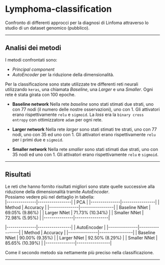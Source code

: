 # Lymphoma-classification

Confronto di differenti approcci per la diagnosi di Linfoma attraverso lo studio di un dataset genomico (pubblico).

---

## Analisi dei metodi
I metodi confrontati sono:
- *Principal component*
- *AutoEncoder*
per la riduzione della dimensionalità. 

Per la classificazione sono state utilizzate tre differenti reti neurali utilizzando `keras`, una chiamata *Baseline*, una *Larger* e una *Smaller*. Ogni rete è stata girata con 100 epoche.

- **Baseline network**
Nella rete *baseline* sono stati stimati due strati, uno con 77 nodi (il numero delle nostre osservazioni), uno con 1. Gli attivatori erano rispettivamente `relu` e `sigmoid`. La *loss* era la `binary cross entropy` con ottimizzatore `adam` per ogni rete.

- **Larger network**
Nella rete *larger* sono stati stimati tre strati, uno con 77 nodi, uno con 35 ed uno con 1. Gli attivatori erano rispettivamente `relu` per i primi due e `sigmoid`. 

- **Smaller network**
Nella rete *smaller* sono stati stimati due strati, uno con 35 nodi ed uno con 1. Gli attivatori erano rispettivamente `relu` e `sigmoid`. 

---

## Risultati
Le reti che hanno fornito risultati migliori sono state quelle successive alla riduzione della dimensionalità tramite *AutoEncoder*.\
Possiamo vedere più nel dettaglio in tabella:\
|---------------|-----------------|
| PCA                             |
|---------------|-----------------|
| Method        | Accuracy        |
|---------------|-----------------|
| Baseline NNet | 69.05% (9.86%)  |
| Larger NNet   | 71.73% (10.34%) |
| Smaller NNet  | 72.98% (5.95%)  |
|---------------|-----------------|

|---------------|-----------------|
| AutoEncoder                     |
|---------------|-----------------|
| Method        | Accuracy        |
|---------------|-----------------|
| Baseline NNet | 90.00% (9.35%)  |
| Larger NNet   | 92.50% (8.29%)  |
| Smaller NNet  | 85.65% (10.39%) |
|---------------|-----------------|

Come il secondo metodo sia nettamente più preciso nella classificazione.

---
